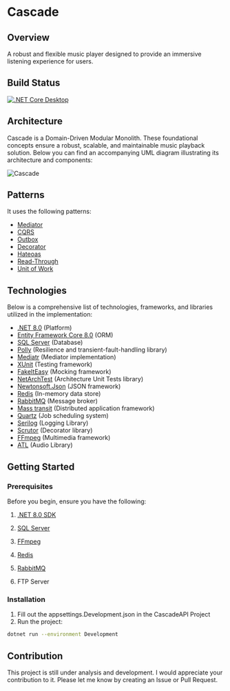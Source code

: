 # Cascade
## Overview
A robust and flexible music player designed to provide an immersive listening experience for users.
## Build Status
[![.NET Core Desktop](https://github.com/Jordan-Dimitrov/Cascade/actions/workflows/dotnet-desktop.yml/badge.svg)](https://github.com/Jordan-Dimitrov/Cascade/actions/workflows/dotnet-desktop.yml)
## Architecture
Cascade is a Domain-Driven Modular Monolith. These foundational concepts ensure a robust, scalable, and maintainable music playback solution. 
Below you can find an accompanying UML diagram illustrating its architecture and components:

![Cascade](https://github.com/Jordan-Dimitrov/Cascade/assets/91904012/afcf2861-23a7-4f75-ab55-7eb96512d7bc)

## Patterns
It uses the following patterns:
- [Mediator](https://refactoring.guru/design-patterns/mediator)
- [CQRS](https://learn.microsoft.com/en-us/azure/architecture/patterns/cqrs)
- [Outbox](https://microservices.io/patterns/data/transactional-outbox.html)
- [Decorator](https://refactoring.guru/design-patterns/decorator)
- [Hateoas](https://medium.com/spring-framework/hateoas-design-principle-giving-power-to-your-application-backend-cb1eb5ef2976)
- [Read-Through](https://www.enjoyalgorithms.com/blog/read-through-caching-strategy)
- [Unit of Work](https://medium.com/@edin.sahbaz/implementing-the-unit-of-work-pattern-in-clean-architecture-with-net-core-53efb7f9d4d)
## Technologies
Below is a comprehensive list of technologies, frameworks, and libraries utilized in the implementation:
- [.NET 8.0](https://dotnet.microsoft.com/en-us/download/dotnet/8.0) (Platform)
- [Entity Framework Core 8.0](https://dotnet.microsoft.com/en-us/download/dotnet/8.0](https://learn.microsoft.com/en-us/ef/)) (ORM)
- [SQL Server](https://www.microsoft.com/en-us/sql-server/sql-server-downloads) (Database)
- [Polly](https://github.com/App-vNext/Polly) (Resilience and transient-fault-handling library)
- [Mediatr](https://github.com/jbogard/MediatR) (Mediator implementation)
- [XUnit](https://xunit.net/) (Testing framework)
- [FakeItEasy](https://fakeiteasy.github.io/) (Mocking framework)
- [NetArchTest](https://github.com/BenMorris/NetArchTest.git) (Architecture Unit Tests library)
- [Newtonsoft.Json](https://www.newtonsoft.com/json) (JSON framework)
- [Redis](https://redis.io/) (In-memory data store)
- [RabbitMQ](https://www.rabbitmq.com/) (Message broker)
- [Mass transit](https://masstransit.io/) (Distributed application framework)
- [Quartz](https://www.quartz-scheduler.net/) (Job scheduling system)
- [Serilog](https://serilog.net/) (Logging Library)
- [Scrutor](https://github.com/khellang/Scrutor) (Decorator library)
- [FFmpeg](https://ffmpeg.org/) (Multimedia framework)
- [ATL](https://github.com/Zeugma440/atldotnet.git) (Audio Library)

## Getting Started
### Prerequisites
Before you begin, ensure you have the following:

1. [.NET 8.0 SDK](https://dotnet.microsoft.com/download/dotnet/8.0)

2. [SQL Server](https://www.microsoft.com/en-us/sql-server/sql-server-downloads)

3. [FFmpeg](https://www.ffmpeg.org/download.html)

4. [Redis](https://redis.io/)

5. [RabbitMQ](https://www.rabbitmq.com/)

6. FTP Server
### Installation
1. Fill out the appsettings.Development.json in the CascadeAPI Project
2. Run the project:
```bash
dotnet run --environment Development
```
## Contribution
This project is still under analysis and development. I would appreciate your contribution to it. Please let me know by creating an Issue or Pull Request.
